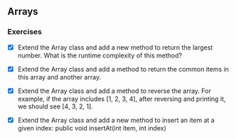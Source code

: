 ## Arrays
### Exercises

- [x] Extend the Array class and add a new method to return the largest number. What is the runtime complexity of this method?

- [x] Extend the Array class and add a method to return the common items in this array and another array.

- [x] Extend the Array class and add a method to reverse the array. For example, if the array includes [1, 2, 3, 4], after reversing and printing it, we should see [4, 3, 2, 1].

- [x]  Extend the Array class and add a new method to insert an item at a given index: public void insertAt(int item, int index)